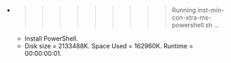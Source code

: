 * >>>>>>>>> Running inst-min-con-xtra-ms-powershell.sh ...
  * Install PowerShell.
  * Disk size = 2133488K. Space Used = 162960K. Runtime = 00:00:00:01.
